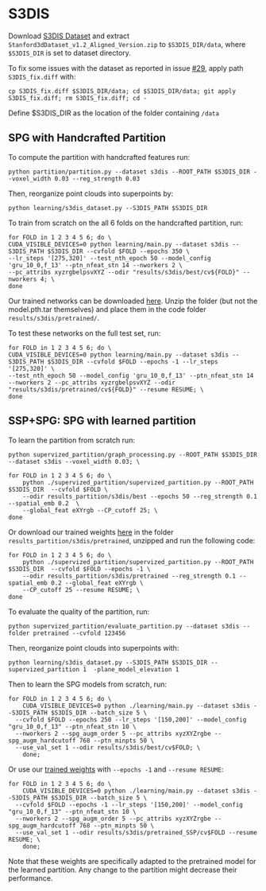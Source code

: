 # S3DIS

Download [S3DIS Dataset](http://buildingparser.stanford.edu/dataset.html) and extract `Stanford3dDataset_v1.2_Aligned_Version.zip` to `$S3DIS_DIR/data`, where `$S3DIS_DIR` is set to dataset directory.

To fix some issues with the dataset as reported in issue [#29](https://github.com/loicland/superpoint_graph/issues/29), apply path `S3DIS_fix.diff` with:
```
cp S3DIS_fix.diff $S3DIS_DIR/data; cd $S3DIS_DIR/data; git apply S3DIS_fix.diff; rm S3DIS_fix.diff; cd -
```
Define $S3DIS_DIR as the location of the folder containing `/data`

## SPG with Handcrafted Partition

To compute the partition with handcrafted features run:
```
python partition/partition.py --dataset s3dis --ROOT_PATH $S3DIS_DIR --voxel_width 0.03 --reg_strength 0.03
```

Then, reorganize point clouds into superpoints by:
```
python learning/s3dis_dataset.py --S3DIS_PATH $S3DIS_DIR
```

To train from scratch on the all 6 folds on the handcrafted partition, run:
```
for FOLD in 1 2 3 4 5 6; do \
CUDA_VISIBLE_DEVICES=0 python learning/main.py --dataset s3dis --S3DIS_PATH $S3DIS_DIR --cvfold $FOLD --epochs 350 \
--lr_steps '[275,320]' --test_nth_epoch 50 --model_config 'gru_10_0,f_13' --ptn_nfeat_stn 14 --nworkers 2 \
--pc_attribs xyzrgbelpsvXYZ --odir "results/s3dis/best/cv${FOLD}" --nworkers 4; \
done
```

Our trained networks can be downloaded [here](http://imagine.enpc.fr/~simonovm/largescale/models_s3dis.zip). Unzip the folder (but not the model.pth.tar themselves) and place them in the code folder `results/s3dis/pretrained/`.

To test these networks on the full test set, run:
```
for FOLD in 1 2 3 4 5 6; do \
CUDA_VISIBLE_DEVICES=0 python learning/main.py --dataset s3dis --S3DIS_PATH $S3DIS_DIR --cvfold $FOLD --epochs -1 --lr_steps '[275,320]' \
--test_nth_epoch 50 --model_config 'gru_10_0,f_13' --ptn_nfeat_stn 14 --nworkers 2 --pc_attribs xyzrgbelpsvXYZ --odir "results/s3dis/pretrained/cv${FOLD}" --resume RESUME; \
done
```

## SSP+SPG: SPG with learned partition

To learn the partition from scratch run:
```
python supervized_partition/graph_processing.py --ROOT_PATH $S3DIS_DIR --dataset s3dis --voxel_width 0.03; \

for FOLD in 1 2 3 4 5 6; do \
    python ./supervized_partition/supervized_partition.py --ROOT_PATH $S3DIS_DIR  --cvfold $FOLD \
    --odir results_partition/s3dis/best --epochs 50 --reg_strength 0.1 --spatial_emb 0.2  \
    --global_feat eXYrgb --CP_cutoff 25; \
done
```
Or download our trained weights [here](http://recherche.ign.fr/llandrieu/SPG/S3DIS/pretrained.zip) in the folder `results_partition/s3dis/pretrained`, unzipped and run the following code:

```
for FOLD in 1 2 3 4 5 6; do \
    python ./supervized_partition/supervized_partition.py --ROOT_PATH $S3DIS_DIR  --cvfold $FOLD --epochs -1 \
    --odir results_partition/s3dis/pretrained --reg_strength 0.1 --spatial_emb 0.2 --global_feat eXYrgb \
    --CP_cutoff 25 --resume RESUME; \
done
```

To evaluate the quality of the partition, run:
```
python supervized_partition/evaluate_partition.py --dataset s3dis --folder pretrained --cvfold 123456
```

Then, reorganize point clouds into superpoints with:
```
python learning/s3dis_dataset.py --S3DIS_PATH $S3DIS_DIR --supervized_partition 1  -plane_model_elevation 1
```

Then to learn the SPG models from scratch, run:
```
for FOLD in 1 2 3 4 5 6; do \
	CUDA_VISIBLE_DEVICES=0 python ./learning/main.py --dataset s3dis --S3DIS_PATH $S3DIS_DIR --batch_size 5 \
  --cvfold $FOLD --epochs 250 --lr_steps '[150,200]' --model_config "gru_10_0,f_13" --ptn_nfeat_stn 10 \
  --nworkers 2 --spg_augm_order 5 --pc_attribs xyzXYZrgbe --spg_augm_hardcutoff 768 --ptn_minpts 50 \
  --use_val_set 1 --odir results/s3dis/best/cv$FOLD; \
    done;
```

Or use our [trained weights](http://recherche.ign.fr/llandrieu/SPG/S3DIS/pretrained_SSP.zip) with `--epochs -1` and `--resume RESUME`:
```
for FOLD in 1 2 3 4 5 6; do \
	CUDA_VISIBLE_DEVICES=0 python ./learning/main.py --dataset s3dis --S3DIS_PATH $S3DIS_DIR --batch_size 5 \
  --cvfold $FOLD --epochs -1 --lr_steps '[150,200]' --model_config "gru_10_0,f_13" --ptn_nfeat_stn 10 \
  --nworkers 2 --spg_augm_order 5 --pc_attribs xyzXYZrgbe --spg_augm_hardcutoff 768 --ptn_minpts 50 \
  --use_val_set 1 --odir results/s3dis/pretrained_SSP/cv$FOLD --resume RESUME; \
    done;
```
Note that these weights are specifically adapted to the pretrained model for the learned partition. Any change to the partition might decrease their performance. 
